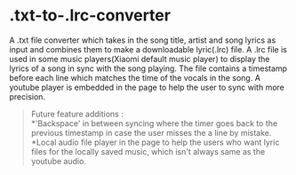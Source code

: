 # .txt-to-.lrc-converter
A .txt file converter which takes in the song title, artist and song lyrics as input and combines them to make a downloadable lyric(.lrc) file.
A .lrc file is used in some music players(Xiaomi default music player) to display the lyrics of a song in sync with the song playing. 
The file contains a timestamp before each line which matches the time of the vocals in the song.
A youtube player is embedded in the page to help the user to sync with more precision.

>Future feature additions : <br>
*'Backspace' in between syncing where the timer goes back to the previous timestamp in case the user misses the a line by mistake.<br>
*Local audio file player in the page to help the users who want lyric files for the locally saved music, which isn't always same as the youtube audio.
